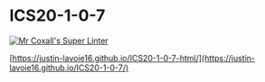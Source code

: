 # ICS20-1-0-7

[![Mr Coxall's Super Linter](https://github.com/Justin-Lavoie16/ICS20-1-0-7/workflows/Mr%20Coxall's%20Super%20Linter/badge.svg)](https://github.com/Justin-Lavoie16/ICS20-1-0-7/actions/)

[https://justin-lavoie16.github.io/ICS20-1-0-7-html/](https://justin-lavoie16.github.io/ICS20-1-0-7/)
